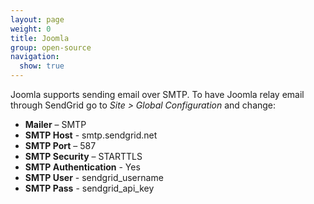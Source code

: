 ```yaml
---
layout: page
weight: 0
title: Joomla
group: open-source
navigation:
  show: true
---
```


Joomla supports sending email over SMTP. To have Joomla relay email through SendGrid go to *Site \> Global Configuration* and change:

-   **Mailer** – SMTP
-   **SMTP Host** - smtp.sendgrid.net
-   **SMTP Port** – 587
-   **SMTP Security** – STARTTLS
-   **SMTP Authentication** - Yes
-   **SMTP User** - sendgrid_username
-   **SMTP Pass** - sendgrid_api_key

